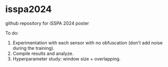 # isspa2024
github repository for iSSPA 2024 poster

To do:
1) Experimentation with each sensor with no obfuscation (don't add noise during the training).
2) Compile results and analyze.
3) Hyperparameter study: window size + overlapping. 

